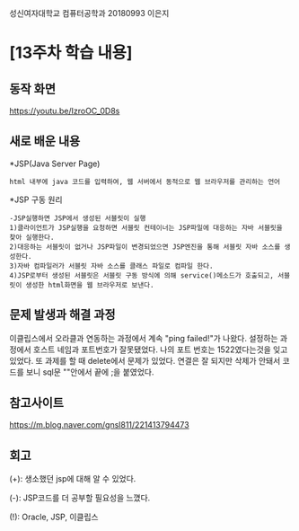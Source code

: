 성신여자대학교 컴퓨터공학과 20180993 이은지

[13주차 학습 내용]
=============
동작 화면
-------
https://youtu.be/IzroOC_0D8s

새로 배운 내용
-------------
*JSP(Java Server Page)
```
html 내부에 java 코드를 입력하여, 웹 서버에서 동적으로 웹 브라우저를 관리하는 언어
```
*JSP 구동 원리
```
-JSP실행하면 JSP에서 생성된 서블릿이 실행
1)클라이언트가 JSP실행을 요청하면 서블릿 컨테이너는 JSP파일에 대응하는 자바 서블릿을 찾아 실행한다.
2)대응하는 서블릿이 없거나 JSP파일이 변경되었으면 JSP엔진을 통해 서블릿 자바 소스를 생성한다.
3)자바 컴파일러가 서블릿 자바 소스를 클래스 파일로 컴파일 한다.
4)JSP로부터 생성된 서블릿은 서블릿 구동 방식에 의해 service()메소드가 호출되고, 서블릿이 생성한 html화면을 웹 브라우저로 보낸다.
```
  

문제 발생과 해결 과정
-------------
이클립스에서 오라클과 연동하는 과정에서 계속 "ping failed!"가 나왔다. 설정하는 과정에서 호스트 네임과 포트번호가 잘못됐었다. 
나의 포트 번호는 1522였다는것을 잊고 있었다.
또 과제를 할 때 delete에서 문제가 있었다. 연결은 잘 되지만 삭제가 안돼서 코드를 보니 sql문 ""안에서 끝에 ;을 붙였었다.
		

참고사이트
----------
https://m.blog.naver.com/gnsl811/221413794473


회고
------
(+): 생소했던 jsp에 대해 알 수 있었다.

(-): JSP코드를 더 공부할 필요성을 느꼈다.

(!): Oracle, JSP, 이클립스

